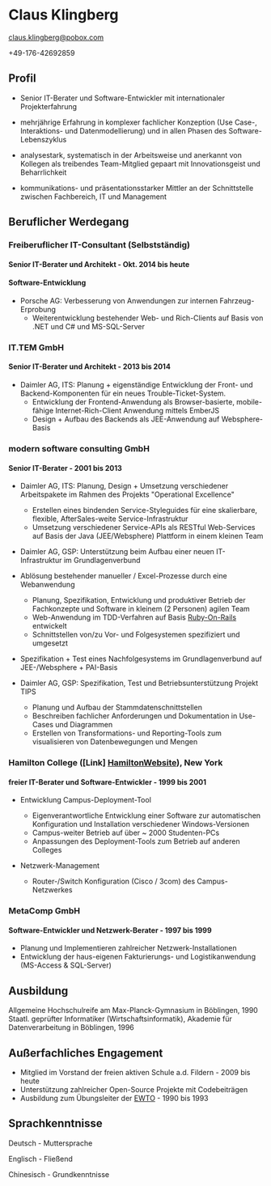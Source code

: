 # Claus Klingberg

<claus.klingberg@pobox.com>

+49-176-42692859

## Profil

- Senior IT-Berater und Software-Entwickler mit internationaler Projekterfahrung

- mehrjährige Erfahrung in komplexer fachlicher Konzeption (Use Case-, Interaktions- und Datenmodellierung) und in allen Phasen des Software-Lebenszyklus

- analysestark, systematisch in der Arbeitsweise und anerkannt von Kollegen als treibendes Team-Mitglied gepaart mit Innovationsgeist und Beharrlichkeit

- kommunikations- und präsentationsstarker Mittler an der Schnittstelle zwischen Fachbereich, IT und Management

## Beruflicher Werdegang

### Freiberuflicher IT-Consultant (Selbstständig)

#### Senior IT-Berater und Architekt - Okt. 2014 bis heute

#### Software-Entwicklung

  * Porsche AG: Verbesserung von Anwendungen zur internen Fahrzeug-Erprobung
    * Weiterentwicklung bestehender Web- und Rich-Clients auf Basis von .NET und C# und MS-SQL-Server

### IT.TEM GmbH

#### Senior IT-Berater und Architekt - 2013 bis 2014
  * Daimler AG, ITS: Planung + eigenständige Entwicklung der Front- und Backend-Komponenten für ein neues Trouble-Ticket-System.
    * Entwicklung der Frontend-Anwendung als Browser-basierte, mobile-fähige Internet-Rich-Client Anwendung mittels EmberJS
    * Design + Aufbau des Backends als JEE-Anwendung auf Websphere-Basis

### modern software consulting GmbH

#### Senior IT-Berater - 2001 bis 2013
  * Daimler AG, ITS: Planung, Design + Umsetzung verschiedener Arbeitspakete im Rahmen des Projekts "Operational Excellence"
    * Erstellen eines bindenden Service-Styleguides für eine skalierbare, flexible, AfterSales-weite Service-Infrastruktur
    * Umsetzung verschiedener Service-APIs als RESTful Web-Services auf Basis der Java (JEE/Websphere) Plattform in einem kleinen Team

  * Daimler AG, GSP: Unterstützung beim Aufbau einer neuen IT-Infrastruktur im Grundlagenverbund

  * Ablösung bestehender manueller / Excel-Prozesse durch eine Webanwendung
    * Planung, Spezifikation, Entwicklung und produktiver Betrieb der Fachkonzepte und Software in kleinem (2 Personen) agilen Team
    * Web-Anwendung im TDD-Verfahren auf Basis [Ruby-On-Rails][RoR] entwickelt
    * Schnittstellen von/zu Vor- und Folgesystemen spezifiziert und umgesetzt
  * Spezifikation + Test eines Nachfolgesystems im Grundlagenverbund auf JEE-/Websphere + PAI-Basis

  * Daimler AG, GSP: Spezifikation, Test und Betriebsunterstützung Projekt TIPS
    * Planung und Aufbau der Stammdatenschnittstellen
    * Beschreiben fachlicher Anforderungen und Dokumentation in Use-Cases und Diagrammen
    * Erstellen von Transformations- und Reporting-Tools zum visualisieren von Datenbewegungen und Mengen

### Hamilton College ([Link] [HamiltonWebsite]), New York

#### freier IT-Berater und Software-Entwickler - 1999 bis 2001
  * Entwicklung Campus-Deployment-Tool
    * Eigenverantwortliche Entwicklung einer Software zur automatischen Konfiguration und Installation verschiedener Windows-Versionen
    * Campus-weiter Betrieb auf über ~ 2000 Studenten-PCs
    * Anpassungen des Deployment-Tools zum Betrieb auf anderen Colleges

  * Netzwerk-Management
    * Router-/Switch Konfiguration (Cisco / 3com) des Campus-Netzwerkes

### MetaComp GmbH

#### Software-Entwickler und Netzwerk-Berater - 1997 bis 1999
  * Planung und Implementieren zahlreicher Netzwerk-Installationen
  * Entwicklung der haus-eigenen Fakturierungs- und Logistikanwendung (MS-Access & SQL-Server)

## Ausbildung

Allgemeine Hochschulreife am Max-Planck-Gymnasium in Böblingen, 1990
Staatl. geprüfter Informatiker (Wirtschaftsinformatik), Akademie für Datenverarbeitung in Böblingen, 1996

## Außerfachliches Engagement
  * Mitglied im Vorstand der freien aktiven Schule a.d. Fildern - 2009 bis heute
  * Unterstützung zahlreicher Open-Source Projekte mit Codebeiträgen
  * Ausbildung zum Übungsleiter der [EWTO][ewto] - 1990 bis 1993

## Sprachkenntnisse

Deutsch    - Muttersprache

Englisch   - Fließend

Chinesisch - Grundkenntnisse

[RoR]: https://en.wikipedia.org/wiki/Ruby_on_Rails
[HamiltonWebsite]: http://www.hamilton.edu/
[ewto]: http://www.wingtsunwelt.com/
